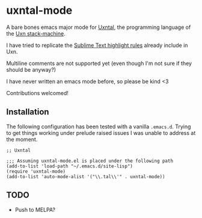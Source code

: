# uxntal-mode

A bare bones emacs major mode for [Uxntal](https://wiki.xxiivv.com/site/uxntal.html), the programming language of the [Uxn stack-machine](https://wiki.xxiivv.com/site/uxn.html).

I have tried to replicate the [Sublime Text highlight rules](https://git.sr.ht/~rabbits/uxn/tree/master/item/etc/tal.sublime-syntax) already include in Uxn.

Multiline comments are not supported yet (even though I'm not sure if they should be anyway?)

I have never written an emacs mode before, so please be kind <3

Contributions welcomed!

## Installation

The following configuration has been tested with a vanilla `.emacs.d`. Trying to get things working under prelude raised issues I was unable to address at the moment. 

```elisp
;; Uxntal

;;; Assuming uxntal-mode.el is placed under the following path
(add-to-list 'load-path "~/.emacs.d/site-lisp")
(require 'uxntal-mode)
(add-to-list 'auto-mode-alist '("\\.tal\\'" . uxntal-mode))
```

## TODO
- Push to MELPA?
